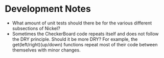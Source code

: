 # Development Notes

* What amount of unit tests should there be for the various
different subsections of Nickel?
* Sometimes the CheckerBoard code repeats itself and does not
follow the DRY principle. Should it be more DRY? For example,
the get(left/right)(up/down) functions repeat most of their code
between themselves with minor changes.
